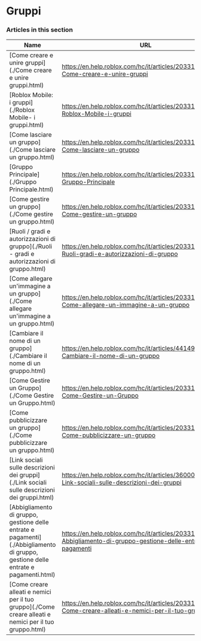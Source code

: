 # Gruppi  
### Articles in this section
Name|URL
-|-
[Come creare e unire gruppi](./Come creare e unire gruppi.html) |https://en.help.roblox.com/hc/it/articles/203313730-Come-creare-e-unire-gruppi
[Roblox Mobile: i gruppi](./Roblox Mobile- i gruppi.html) |https://en.help.roblox.com/hc/it/articles/203313490-Roblox-Mobile-i-gruppi
[Come lasciare un gruppo](./Come lasciare un gruppo.html) |https://en.help.roblox.com/hc/it/articles/203313790-Come-lasciare-un-gruppo
[Gruppo Principale](./Gruppo Principale.html) |https://en.help.roblox.com/hc/it/articles/203313740-Gruppo-Principale
[Come gestire un gruppo](./Come gestire un gruppo.html) |https://en.help.roblox.com/hc/it/articles/203313810-Come-gestire-un-gruppo
[Ruoli / gradi e autorizzazioni di gruppo](./Ruoli - gradi e autorizzazioni di gruppo.html) |https://en.help.roblox.com/hc/it/articles/203313770-Ruoli-gradi-e-autorizzazioni-di-gruppo
[Come allegare un'immagine a un gruppo](./Come allegare un'immagine a un gruppo.html) |https://en.help.roblox.com/hc/it/articles/203313800-Come-allegare-un-immagine-a-un-gruppo
[Cambiare il nome di un gruppo](./Cambiare il nome di un gruppo.html) |https://en.help.roblox.com/hc/it/articles/4414930974228-Cambiare-il-nome-di-un-gruppo
[Come Gestire un Gruppo](./Come Gestire un Gruppo.html) |https://en.help.roblox.com/hc/it/articles/203313780-Come-Gestire-un-Gruppo
[Come pubblicizzare un gruppo](./Come pubblicizzare un gruppo.html) |https://en.help.roblox.com/hc/it/articles/203313820-Come-pubblicizzare-un-gruppo
[Link sociali sulle descrizioni dei gruppi](./Link sociali sulle descrizioni dei gruppi.html) |https://en.help.roblox.com/hc/it/articles/360000910946-Link-sociali-sulle-descrizioni-dei-gruppi
[Abbigliamento di gruppo, gestione delle entrate e pagamenti](./Abbigliamento di gruppo, gestione delle entrate e pagamenti.html) |https://en.help.roblox.com/hc/it/articles/203313830-Abbigliamento-di-gruppo-gestione-delle-entrate-e-pagamenti
[Come creare alleati e nemici per il tuo gruppo](./Come creare alleati e nemici per il tuo gruppo.html) |https://en.help.roblox.com/hc/it/articles/203313750-Come-creare-alleati-e-nemici-per-il-tuo-gruppo
